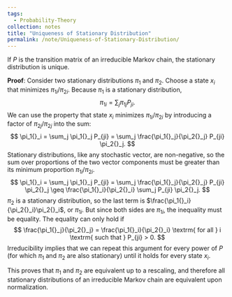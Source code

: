 ```yaml
---
tags:
  - Probability-Theory
collection: notes
title: "Uniqueness of Stationary Distribution"
permalink: /note/Uniqueness-of-Stationary-Distribution/
---
```

If $P$ is the transition matrix of an irreducible Markov chain, the stationary distribution is unique.

**Proof**:
Consider two stationary distributions $\pi_1$ and $\pi_2$.
Choose a state $x_i$ that minimizes $\pi_1{}_i/\pi_2{}_i$.
Because $\pi_1$ is a stationary distribution,
$$
\pi_1{}_i = \sum_j \pi_1{}_j P_{ji}.
$$
We can use the property that state $x_i$ minimizes $\pi_1{}_i/\pi_2{}_i$ by introducing a factor of $\pi_2{}_j/\pi_2{}_j$ into the sum:
$$
\pi_1{}_i = \sum_j \pi_1{}_j P_{ji} = \sum_j \frac{\pi_1{}_j}{\pi_2{}_j} P_{ji} \pi_2{}_j.
$$
Stationary distributions, like any stochastic vector, are non-negative, so the sum over proportions of the two vector components must be greater than its minimum proportion $\pi_1{}_i/\pi_2{}_i$. 
$$
\pi_1{}_i = \sum_j \pi_1{}_j P_{ji} = \sum_j \frac{\pi_1{}_j}{\pi_2{}_j} P_{ji} \pi_2{}_j \geq \frac{\pi_1{}_i}{\pi_2{}_i} \sum_j P_{ji} \pi_2{}_j.
$$
$\pi_2$ is a stationary distribution, so the last term is $\frac{\pi_1{}_i}{\pi_2{}_i}\pi_2{}_i$, or $\pi_1{}_i$. But since both sides are $\pi_1{}_i$, the inequality must be equality. The equality can only hold if 
$$
\frac{\pi_1{}_j}{\pi_2{}_j} = \frac{\pi_1{}_i}{\pi_2{}_i} \textrm{ for all } i \textrm{ such that } P_{ji} > 0. 
$$
Irreducibility implies that we can repeat this argument for every power of $P$ (for which $\pi_1$ and $\pi_2$ are also stationary) until it holds for every state $x_i$. 

This proves that $\pi_1$ and $\pi_2$ are equivalent up to a rescaling, and therefore all stationary distributions of an irreducible Markov chain are equivalent upon normalization.